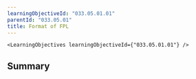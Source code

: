 ```yaml
---
learningObjectiveId: "033.05.01.01"
parentId: "033.05.01"
title: Format of FPL
---
```


```tsx eval
<LearningObjectives learningObjectiveId={"033.05.01.01"} />
```

## Summary

